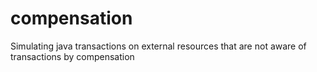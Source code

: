 compensation
============

Simulating java transactions on external resources that are not aware of transactions by compensation
